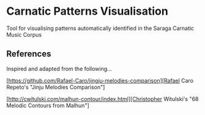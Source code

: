 # Carnatic Patterns Visualisation
Tool for visualising patterns automatically identified in the Saraga Carnatic Music Corpus

## References
Inspired and adapted from the following...

[https://github.com/Rafael-Caro/jingju-melodies-comparison][Rafael Caro Repeto's "Jinju Melodies Comparison"]

[http://cwitulski.com/malhun-contour/index.html][Christopher Witulski's "68 Melodic Contours from Malhun"]



